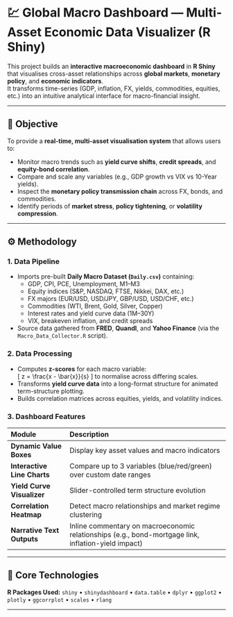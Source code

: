 # 💹 Global Macro Dashboard — Multi-Asset Economic Data Visualizer (R Shiny)

This project builds an **interactive macroeconomic dashboard** in **R Shiny** that visualises cross-asset relationships across **global markets**, **monetary policy**, and **economic indicators**.  
It transforms time-series (GDP, inflation, FX, yields, commodities, equities, etc.) into an intuitive analytical interface for macro-financial insight.

---

## 🎯 Objective

To provide a **real-time, multi-asset visualisation system** that allows users to:
- Monitor macro trends such as **yield curve shifts**, **credit spreads**, and **equity-bond correlation**.
- Compare and scale any variables (e.g., GDP growth vs VIX vs 10-Year yields).
- Inspect the **monetary policy transmission chain** across FX, bonds, and commodities.
- Identify periods of **market stress**, **policy tightening**, or **volatility compression**.

---

## ⚙️ Methodology

### 1. Data Pipeline
- Imports pre-built **Daily Macro Dataset (`Daily.csv`)** containing:
  - GDP, CPI, PCE, Unemployment, M1–M3  
  - Equity indices (S&P, NASDAQ, FTSE, Nikkei, DAX, etc.)  
  - FX majors (EUR/USD, USD/JPY, GBP/USD, USD/CHF, etc.)  
  - Commodities (WTI, Brent, Gold, Silver, Copper)  
  - Interest rates and yield curve data (1M–30Y)  
  - VIX, breakeven inflation, and credit spreads  
- Source data gathered from **FRED**, **Quandl**, and **Yahoo Finance** (via the `Macro_Data_Collector.R` script).

### 2. Data Processing
- Computes **z-scores** for each macro variable:  
  \[
  z = \frac{x - \bar{x}}{s}
  \]
  to normalise across differing scales.
- Transforms **yield curve data** into a long-format structure for animated term-structure plotting.
- Builds correlation matrices across equities, yields, and volatility indices.

### 3. Dashboard Features
| Module | Description |
|:--|:--|
| **Dynamic Value Boxes** | Display key asset values and macro indicators |
| **Interactive Line Charts** | Compare up to 3 variables (blue/red/green) over custom date ranges |
| **Yield Curve Visualizer** | Slider-controlled term structure evolution |
| **Correlation Heatmap** | Detect macro relationships and market regime clustering |
| **Narrative Text Outputs** | Inline commentary on macroeconomic relationships (e.g., bond-mortgage link, inflation-yield impact) |

---

## 🧠 Core Technologies

**R Packages Used:**
`shiny` • `shinydashboard` • `data.table` • `dplyr` • `ggplot2` • `plotly` • `ggcorrplot` • `scales` • `rlang`

---
